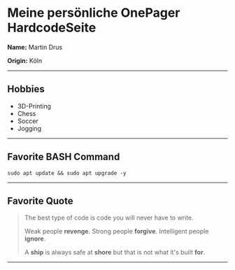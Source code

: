 # Meine persönliche OnePager HardcodeSeite #

**Name:** Martin Drus

**Origin:** Köln

---

## Hobbies

+ 3D-Printing
+ Chess
+ Soccer
+ Jogging

---

## Favorite BASH Command ##

```
sudo apt update && sudo apt upgrade -y
```


---

## Favorite Quote ##
> The best type of code is code you will never have to write.
>
> Weak people **revenge**. Strong people **forgive**. Intelligent people **ignore**.
> 
> A **ship** is always safe at **shore** but that is not what it's built **for**.
>

---
